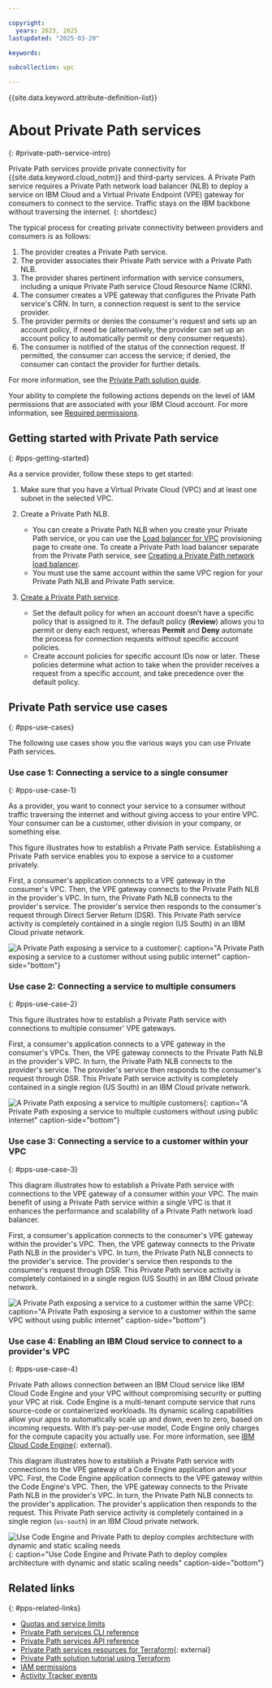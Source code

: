 ```yaml
---

copyright:
  years: 2023, 2025
lastupdated: "2025-03-20"

keywords:

subcollection: vpc

---
```


{{site.data.keyword.attribute-definition-list}}

# About Private Path services
{: #private-path-service-intro}

Private Path services provide private connectivity for {{site.data.keyword.cloud_notm}} and third-party services. A Private Path service requires a Private Path network load balancer (NLB) to deploy a service on IBM Cloud and a Virtual Private Endpoint (VPE) gateway for consumers to connect to the service. Traffic stays on the IBM backbone without traversing the internet.
{: shortdesc}

The typical process for creating private connectivity between providers and consumers is as follows:

 1. The provider creates a Private Path service.
 1. The provider associates their Private Path service with a Private Path NLB.
 1. The provider shares pertinent information with service consumers, including a unique Private Path service Cloud Resource Name (CRN).
 1. The consumer creates a VPE gateway that configures the Private Path service's CRN. In turn, a connection request is sent to the service provider.
 1. The provider permits or denies the consumer's request and sets up an account policy, if need be (alternatively, the provider can set up an account policy to automatically permit or deny consumer requests).
 1. The consumer is notified of the status of the connection request. If permitted, the consumer can access the service; if denied, the consumer can contact the provider for further details.

For more information, see the [Private Path solution guide](/docs/private-path).

Your ability to complete the following actions depends on the level of IAM permissions that are associated with your IBM Cloud account. For more information, see [Required permissions](/docs/account?topic=account-iam-service-roles-actions#is.private-path-service-gateway-roles).

## Getting started with Private Path service
{: #pps-getting-started}

As a service provider, follow these steps to get started:

1. Make sure that you have a Virtual Private Cloud (VPC) and at least one subnet in the selected VPC.
1. Create a Private Path NLB.

   * You can create a Private Path NLB when you create your Private Path service, or you can use the [Load balancer for VPC](/infrastructure/provision/loadBalancer) provisioning page to create one. To create a Private Path load balancer separate from the Private Path service, see [Creating a Private Path network load balancer](/docs/vpc?topic=vpc-ppnlb-ui-creating-private-path-network-load-balancer&interface=ui).
   * You must use the same account within the same VPC region for your Private Path NLB and Private Path service.

1. [Create a Private Path service](/docs/vpc?topic=vpc-private-path-service-about&interface=ui).

   * Set the default policy for when an account doesn’t have a specific policy that is assigned to it. The default policy (**Review**) allows you to permit or deny each request, whereas **Permit** and **Deny** automate the process for connection requests without specific account policies.
   * Create account policies for specific account IDs now or later. These policies determine what action to take when the provider receives a request from a specific account, and take precedence over the default policy.

## Private Path service use cases
{: #pps-use-cases}

The following use cases show you the various ways you can use Private Path services. 

### Use case 1: Connecting a service to a single consumer
{: #pps-use-case-1}

As a provider, you want to connect your service to a consumer without traffic traversing the internet and without giving access to your entire VPC. Your consumer can be a customer, other division in your company, or something else.

This figure illustrates how to establish a Private Path service. Establishing a Private Path service enables you to expose a service to a customer privately.

First, a consumer's application connects to a VPE gateway in the consumer's VPC. Then, the VPE gateway connects to the Private Path NLB in the provider's VPC. In turn, the Private Path NLB connects to the provider's service. The provider's service then responds to the consumer's request through Direct Server Return (DSR). This Private Path service activity is completely contained in a single region (US South) in an IBM Cloud private network.

![A Private Path exposing a service to a customer](images/private_path_use_case_1.svg "A Private Path exposing a service to a customer"){: caption="A Private Path exposing a service to a customer without using public internet" caption-side="bottom"}

### Use case 2: Connecting a service to multiple consumers
{: #pps-use-case-2}

This figure illustrates how to establish a Private Path service with connections to multiple consumer' VPE gateways.

First, a consumer's application connects to a VPE gateway in the consumer's VPCs. Then, the VPE gateway connects to the Private Path NLB in the provider's VPC. In turn, the Private Path NLB connects to the provider's service. The provider's service then responds to the consumer's request through DSR. This Private Path service activity is completely contained in a single region (US South) in an IBM Cloud private network.

![A Private Path exposing a service to multiple customers](images/private_path_detailed_2.svg "A Private Path exposing a service to multiple customers"){: caption="A Private Path exposing a service to multiple customers without using public internet" caption-side="bottom"}

### Use case 3: Connecting a service to a customer within your VPC
{: #pps-use-case-3}

This diagram illustrates how to establish a Private Path service with connections to the VPE gateway of a consumer within your VPC. The main benefit of using a Private Path service within a single VPC is that it enhances the performance and scalability of a Private Path network load balancer. 

First, a consumer's application connects to the consumer's VPE gateway within the provider's VPC. Then, the VPE gateway connects to the Private Path NLB in the provider's VPC. In turn, the Private Path NLB connects to the provider's service. The provider's service then responds to the consumer's request through DSR. This Private Path service activity is completely contained in a single region (US South) in an IBM Cloud private network.

![A Private Path exposing a service to a customer within the same VPC](images/private_path_detailed_3.svg "A Private Path exposing a service to a customer within the same VPC"){: caption="A Private Path exposing a service to a customer within the same VPC without using public internet" caption-side="bottom"}

### Use case 4: Enabling an IBM Cloud service to connect to a provider's VPC
{: #pps-use-case-4}

Private Path allows connection between an IBM Cloud service like IBM Cloud Code Engine and your VPC without compromising security or putting your VPC at risk. Code Engine is a multi-tenant compute service that runs source-code or containerized workloads. Its dynamic scaling capabilities allow your apps to automatically scale up and down, even to zero, based on incoming requests. With it’s pay-per-use model, Code Engine only charges for the compute capacity you actually use. For more information, see [IBM Cloud Code Engine](https://www.ibm.com/products/code-engine){: external}.

This diagram illustrates how to establish a Private Path service with connections to the VPE gateway of a Code Engine application and your VPC. First, the Code Engine application connects to the VPE gateway within the Code Engine's VPC. Then, the VPE gateway connects to the Private Path NLB in the provider's VPC. In turn, the Private Path NLB connects to the provider's application. The provider's application then responds to the request. This Private Path service activity is completely contained in a single region (`us-south`) in an IBM Cloud private network.

![Use Code Engine and Private Path to deploy complex architecture with dynamic and static scaling needs](images/private_path_detailed_4.svg "Use Code Engine and Private Path to deploy complex architecture with dynamic and static scaling needs"){: caption="Use Code Engine and Private Path to deploy complex architecture with dynamic and static scaling needs" caption-side="bottom"}  

## Related links
{: #pps-related-links}

* [Quotas and service limits](/docs/vpc?topic=vpc-quotas)
* [Private Path services CLI reference](/docs/vpc?topic=vpc-vpc-reference)
* [Private Path services API reference](/apidocs/vpc/latest#list-private-path-service-gateways)
* [Private Path services resources for Terraform](https://registry.terraform.io/providers/IBM-Cloud/ibm/latest/docs/resources/is_private_path_service_gateway){: external}
* [Private Path solution tutorial using Terraform](/docs/solution-tutorials?topic=solution-tutorials-vpc-pps-basics)
* [IAM permissions](/docs/account?topic=account-iam-service-roles-actions#is.private-path-service-gateway-roles)
* [Activity Tracker events](/docs/vpc?topic=vpc-at_events#events-private-path-service-events)
